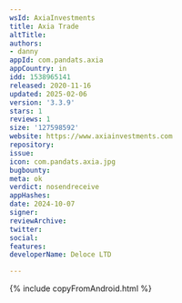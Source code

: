 ```yaml
---
wsId: AxiaInvestments
title: Axia Trade
altTitle: 
authors:
- danny
appId: com.pandats.axia
appCountry: in
idd: 1538965141
released: 2020-11-16
updated: 2025-02-06
version: '3.3.9'
stars: 1
reviews: 1
size: '127598592'
website: https://www.axiainvestments.com
repository: 
issue: 
icon: com.pandats.axia.jpg
bugbounty: 
meta: ok
verdict: nosendreceive
appHashes: 
date: 2024-10-07
signer: 
reviewArchive: 
twitter: 
social: 
features: 
developerName: Deloce LTD

---
```


{% include copyFromAndroid.html %}
